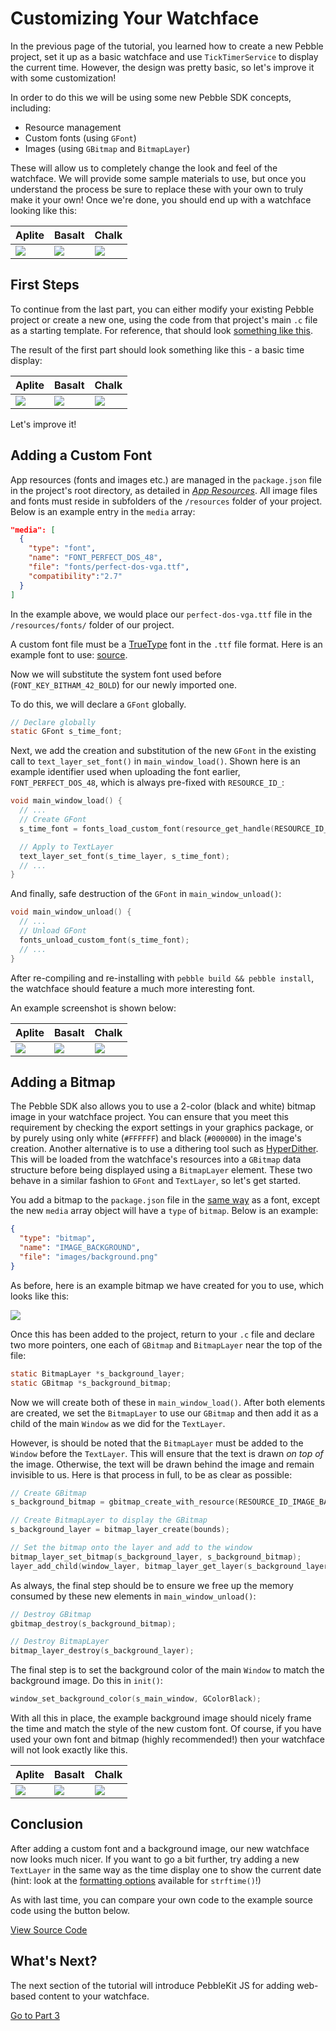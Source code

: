 <!--
Modified from https://github.com/google/pebble

# Copyright 2025 Google LLC
#
# Licensed under the Apache License, Version 2.0 (the "License");
# you may not use this file except in compliance with the License.
# You may obtain a copy of the License at
#
#     http://www.apache.org/licenses/LICENSE-2.0
#
# Unless required by applicable law or agreed to in writing, software
# distributed under the License is distributed on an "AS IS" BASIS,
# WITHOUT WARRANTIES OR CONDITIONS OF ANY KIND, either express or implied.
# See the License for the specific language governing permissions and
# limitations under the License.
-->

# Customizing Your Watchface

In the previous page of the tutorial, you learned how to create a new Pebble
project, set it up as a basic watchface and use `TickTimerService` to display
the current time. However, the design was pretty basic, so let's improve it with
some customization!

In order to do this we will be using some new Pebble SDK concepts, including:

- Resource management
- Custom fonts (using `GFont`)
- Images (using `GBitmap` and `BitmapLayer`)

These will allow us to completely change the look and feel of the watchface. We
will provide some sample materials to use, but once you understand the process
be sure to replace these with your own to truly make it your own! Once we're
done, you should end up with a watchface looking like this:

| Aplite | Basalt | Chalk |
|--------|--------|-------|
| ![](../../../assets/images/tutorials/watchface-tutorial/2-final~aplite.png) | ![](../../../assets/images/tutorials/watchface-tutorial/2-final~basalt.png) | ![](../../../assets/images/tutorials/watchface-tutorial/2-final~chalk.png) |

## First Steps

To continue from the last part, you can either modify your existing Pebble
project or create a new one, using the code from that project's main `.c` file
as a starting template. For reference, that should look
[something like this](https://gist.github.com/pebble-gists/9b9d50b990d742a3ae34).

The result of the first part should look something like this - a basic time
display:

| Aplite | Basalt | Chalk |
|--------|--------|-------|
| ![](../../../assets/images/tutorials/watchface-tutorial/1-time~aplite.png) | ![](../../../assets/images/tutorials/watchface-tutorial/1-time~basalt.png) | ![](../../../assets/images/tutorials/watchface-tutorial/1-time~chalk.png) |

Let's improve it!

## Adding a Custom Font

App resources (fonts and images etc.) are managed in the `package.json`
file in the project's root directory, as detailed in
[*App Resources*](/guides/app-resources/). All image files and fonts must
reside in subfolders of the `/resources` folder of your project. Below is an
example entry in the `media` array:

```json
"media": [
  {
    "type": "font",
    "name": "FONT_PERFECT_DOS_48",
    "file": "fonts/perfect-dos-vga.ttf",
    "compatibility":"2.7"
  }
]
```

In the example above, we would place our `perfect-dos-vga.ttf` file in the
`/resources/fonts/` folder of our project.

A custom font file must be a
[TrueType](http://en.wikipedia.org/wiki/TrueType) font in the `.ttf` file format.
Here is an example font to use: [source](http://www.dafont.com/perfect-dos-vga-437.font).

Now we will substitute the system font used before (`FONT_KEY_BITHAM_42_BOLD`)
for our newly imported one.

To do this, we will declare a `GFont` globally.

```c
// Declare globally
static GFont s_time_font;
```

Next, we add the creation and substitution of the new `GFont` in the existing
call to `text_layer_set_font()` in `main_window_load()`. Shown here is an
example identifier used when uploading the font earlier, `FONT_PERFECT_DOS_48`,
which is always pre-fixed with `RESOURCE_ID_`:

```c
void main_window_load() {
  // ...
  // Create GFont
  s_time_font = fonts_load_custom_font(resource_get_handle(RESOURCE_ID_FONT_PERFECT_DOS_48));

  // Apply to TextLayer
  text_layer_set_font(s_time_layer, s_time_font);
  // ...
}
```

And finally, safe destruction of the `GFont` in `main_window_unload()`:

```c
void main_window_unload() {
  // ...
  // Unload GFont
  fonts_unload_custom_font(s_time_font);
  // ...
}
```

After re-compiling and re-installing with `pebble build && pebble install`,
the watchface should feature a much more interesting font.

An example screenshot is shown below:

| Aplite | Basalt | Chalk |
|--------|--------|-------|
| ![](../../../assets/images/tutorials/watchface-tutorial/2-custom-font~aplite.png) | ![](../../../assets/images/tutorials/watchface-tutorial/2-custom-font~basalt.png) | ![](../../../assets/images/tutorials/watchface-tutorial/2-custom-font~chalk.png) |

## Adding a Bitmap

The Pebble SDK also allows you to use a 2-color (black and white) bitmap image
in your watchface project. You can ensure that you meet this requirement by
checking the export settings in your graphics package, or by purely using only
white (`#FFFFFF`) and black (`#000000`) in the image's creation. Another
alternative is to use a dithering tool such as
[HyperDither](http://2002-2010.tinrocket.com/software/hyperdither/index.html).
This will be loaded from the watchface's resources into a `GBitmap` data
structure before being displayed using a `BitmapLayer` element. These two
behave in a similar fashion to `GFont` and `TextLayer`, so let's get
started.

You add a bitmap to the `package.json` file in the
[same way](/guides/app-resources/fonts) as a font, except the new `media` array
object will have a `type` of `bitmap`. Below is an example:

```json
{
  "type": "bitmap",
  "name": "IMAGE_BACKGROUND",
  "file": "images/background.png"
}
```

As before, here is an example bitmap we have created for you to use, which looks
like this:

![](../../../assets/images/tutorials/watchface-tutorial/background.png)

Once this has been added to the project, return to your `.c` file and declare
two more pointers, one each of `GBitmap` and `BitmapLayer` near the top of
the file:

```c
static BitmapLayer *s_background_layer;
static GBitmap *s_background_bitmap;
```

Now we will create both of these in `main_window_load()`. After both elements
are created, we set the `BitmapLayer` to use our `GBitmap` and then add it
as a child of the main `Window` as we did for the `TextLayer`.

However, is should be noted that the `BitmapLayer` must be added to the
`Window` before the `TextLayer`. This will ensure that the text is drawn *on
top of* the image. Otherwise, the text will be drawn behind the image and remain
invisible to us. Here is that process in full, to be as clear as possible:

```c
// Create GBitmap
s_background_bitmap = gbitmap_create_with_resource(RESOURCE_ID_IMAGE_BACKGROUND);

// Create BitmapLayer to display the GBitmap
s_background_layer = bitmap_layer_create(bounds);

// Set the bitmap onto the layer and add to the window
bitmap_layer_set_bitmap(s_background_layer, s_background_bitmap);
layer_add_child(window_layer, bitmap_layer_get_layer(s_background_layer));
```

As always, the final step should be to ensure we free up the memory consumed by
these new elements in `main_window_unload()`:

```c
// Destroy GBitmap
gbitmap_destroy(s_background_bitmap);

// Destroy BitmapLayer
bitmap_layer_destroy(s_background_layer);
```

The final step is to set the background color of the main `Window` to match
the background image. Do this in `init()`:

```c
window_set_background_color(s_main_window, GColorBlack);
```

With all this in place, the example background image should nicely frame the
time and match the style of the new custom font. Of course, if you have used
your own font and bitmap (highly recommended!) then your watchface will not look
exactly like this.

| Aplite | Basalt | Chalk |
|--------|--------|-------|
| ![](../../../assets/images/tutorials/watchface-tutorial/2-final~aplite.png) | ![](../../../assets/images/tutorials/watchface-tutorial/2-final~basalt.png) | ![](../../../assets/images/tutorials/watchface-tutorial/2-final~chalk.png) |

## Conclusion

After adding a custom font and a background image, our new watchface now looks
much nicer. If you want to go a bit further, try adding a new `TextLayer` in
the same way as the time display one to show the current date (hint: look at the
[formatting options](http://www.cplusplus.com/reference/ctime/strftime/)
available for `strftime()`!)

As with last time, you can compare your own code to the example source code
using the button below.

[View Source Code](https://gist.github.com/d216d9e0b840ed296539)

## What's Next?

The next section of the tutorial will introduce PebbleKit JS for adding
web-based content to your watchface.

[Go to Part 3](./part3.md)
